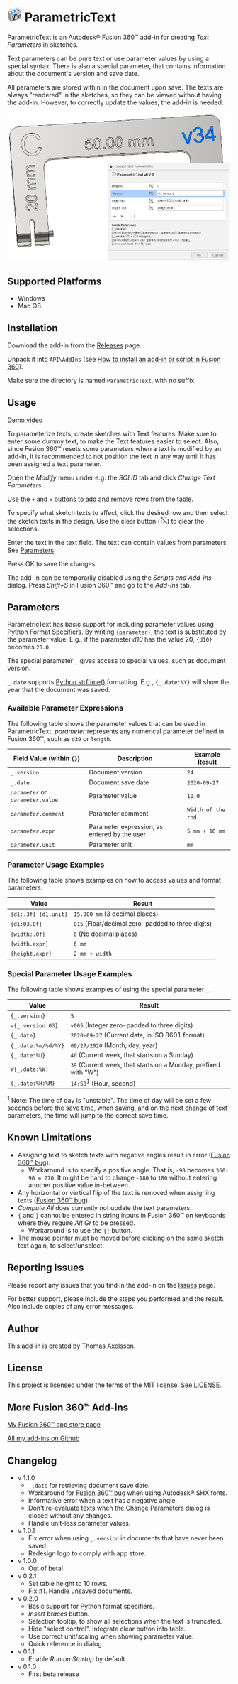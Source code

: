 # ![](resources/logo/32x32.png) ParametricText

ParametricText is an Autodesk® Fusion 360™ add-in for creating *Text Parameters* in sketches.

Text parameters can be pure text or use parameter values by using a special syntax. There is also a special parameter, that contains information about the document's version and save date.

All parameters are stored within in the document upon save. The texts are always "rendered" in the sketches, so they can be viewed without having the add-in. However, to correctly update the values, the add-in is needed.

![Screenshot](screenshot.png)

## Supported Platforms

* Windows
* Mac OS

## Installation

Download the add-in from the [Releases](https://github.com/thomasa88/ParametricText/releases) page.

Unpack it into `API\AddIns` (see [How to install an add-in or script in Fusion 360](https://knowledge.autodesk.com/support/fusion-360/troubleshooting/caas/sfdcarticles/sfdcarticles/How-to-install-an-ADD-IN-and-Script-in-Fusion-360.html)).

Make sure the directory is named `ParametricText`, with no suffix.

## Usage

[Demo video](https://knowledge.autodesk.com/support/fusion-360/learn-explore/caas/screencast/Main/Details/3d4a64a7-37b3-4551-83c4-a93a4d96bca7.html)

To parameterize texts, create sketches with Text features. Make sure to enter some dummy text, to make the Text features easier to select. Also, since Fusion 360™ resets some parameters when a text is modified by an add-in, it is recommended to not position the text in any way until it has been assigned a text parameter.

Open the *Modify* menu under e.g. the *SOLID* tab and click *Change Text Parameters*.

Use the `+` and `x` buttons to add and remove rows from the table.

To specify what sketch texts to affect, click the desired row and then select the sketch texts in the design. Use the clear button (![](resources/clear_selection/16x16.png)) to clear the selections.

Enter the text in the text field. The text can contain values from parameters. See [Parameters](#parameters).

Press OK to save the changes.

The add-in can be temporarily disabled using the *Scripts and Add-ins* dialog. Press *Shift+S* in Fusion 360™ and go to the *Add-Ins* tab.

## Parameters

ParametricText has basic support for including parameter values using [Python Format Specifiers](https://docs.python.org/3/library/string.html#formatspec). By writing `{parameter}`, the text is substituted by the parameter value. E.g., if the parameter *d10* has the value 20, `{d10}` becomes `20.0`.

The special parameter `_` gives access to special values, such as document version.

`_.date` supports [Python strftime()](https://docs.python.org/3/library/datetime.html#strftime-and-strptime-format-codes) formatting. E.g., `{_.date:%Y}` will show the year that the document was saved.

### Available Parameter Expressions

The following table shows the parameter values that can be used in ParametricText. *parameter* represents any numerical parameter defined in Fusion 360™, such as `d39` or `length`.

| Field Value (within `{}`)              | Description                                  | Example Result     |
| -------------------------------------- | -------------------------------------------- | ------------------ |
| `_.version`                            | Document version                             | `24`               |
| `_.date`                               | Document save date                           | `2020-09-27`       |
| *`parameter`* or *`parameter`*`.value` | Parameter value                              | `10.0`             |
| *`parameter`*`.comment`                | Parameter comment                            | `Width of the rod` |
| *`parameter`*`.expr`                   | Parameter expression, as entered by the user | `5 mm + 10 mm`     |
| *`parameter`*`.unit`                   | Parameter unit                               | `mm`               |

### Parameter Usage Examples

The following table shows examples on how to access values and format parameters.

| Value                | Result                                            |
| -------------------- | ------------------------------------------------- |
| `{d1:.3f} {d1.unit}` | `15.000 mm` (3 decimal places)                    |
| `{d1:03.0f}`         | `015` (Float/decimal zero-padded to three digits) |
| `{width:.0f}`        | `6` (No decimal places)                           |
| `{width.expr}`       | `6 mm`                                            |
| `{height.expr}`      | `2 mm + width`                                    |

### Special Parameter Usage Examples

The following table shows examples of using the special parameter `_`.

| Value               | Result                                                       |
| ------------------- | ------------------------------------------------------------ |
| `{_.version}`       | `5`                                                          |
| `v{_.version:03}`   | `v005` (Integer zero-padded to three digits)                 |
| `{_.date}`          | `2020-09-27` (Current date, in ISO 8601 format)              |
| `{_.date:%m/%d/%Y}` | `09/27/2020` (Month, day, year)                              |
| `{_.date:%U}`       | `40` (Current week, that starts on a Sunday)                 |
| `W{_.date:%W}`      | `39` (Current week, that starts on a Monday, prefixed with "W") |
| `{_.date:%H:%M}`    | `14:58`<sup>1</sup> (Hour, second)                           |

<sup>1</sup> Note: The time of day is "unstable". The time of day will be set a few seconds before the save time, when saving, and on the next change of text parameters, the time will jump to the correct save time.

## Known Limitations

* Assigning text to sketch texts with negative angles result in error ([Fusion 360™ bug](https://forums.autodesk.com/t5/fusion-360-api-and-scripts/bug-unable-to-modify-text-of-a-sketchtext-created-manually-with/m-p/9502107/highlight/true#M10086)).
  * Workaround is to specify a positive angle. That is, `-90` becomes `360-90 = 270`. It might be hard to change `-180` to `180` without entering another positive value in-between.
* Any horizontal or vertical flip of the text is removed when assigning texts ([Fusion 360™ bug](https://forums.autodesk.com/t5/fusion-360-api-and-scripts/sketchtext-object/m-p/8562981/highlight/true#M7276)).
* *Compute All* does currently not update the text parameters.
* `{` and `}` cannot be entered in string inputs in Fusion 360™ on keyboards where they require *Alt Gr* to be pressed.
  * Workaround is to use the `{}` button.
* The mouse pointer must be moved before clicking on the same sketch text again, to select/unselect.

## Reporting Issues

Please report any issues that you find in the add-in on the [Issues](https://github.com/thomasa88/ParametricText/issues) page.

For better support, please include the steps you performed and the result. Also include copies of any error messages.

## Author

This add-in is created by Thomas Axelsson.

## License

This project is licensed under the terms of the MIT license. See [LICENSE](LICENSE).

## More Fusion 360™ Add-ins

[My Fusion 360™ app store page](https://apps.autodesk.com/en/Publisher/PublisherHomepage?ID=JLH9M8296BET)

[All my add-ins on Github](https://github.com/topics/fusion-360?q=user%3Athomasa88)

## Changelog

* v 1.1.0
  * `_.date` for retrieving document save date.
  * Workaround for [Fusion 360™ bug](https://forums.autodesk.com/t5/fusion-360-api-and-scripts/cannot-select-shx-fonts-on-sketchtext-object/m-p/9606551) when using Autodesk® SHX fonts.
  * Informative error when a text has a negative angle.
  * Don't re-evaluate texts when the Change Parameters dialog is closed without any changes.
  * Handle unit-less parameter values.
* v 1.0.1
  * Fix error when using `_.version` in documents that have never been saved.
  * Redesign logo to comply with app store.
* v 1.0.0
  * Out of beta!
* v 0.2.1
  * Set table height to 10 rows.
  * Fix #1. Handle unsaved documents.
* v 0.2.0
  * Basic support for Python format specifiers.
  * *Insert braces* button.
  * Selection tooltip, to show all selections when the text is truncated.
  * Hide "select control". Integrate clear button into table.
  * Use correct unit/scaling when showing parameter value.
  * Quick reference in dialog.
* v 0.1.1
  * Enable *Run on Startup* by default.
* v 0.1.0
  * First beta release